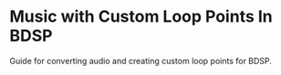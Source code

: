 # Music with Custom Loop Points In BDSP

Guide for converting audio and creating custom loop points for BDSP.
